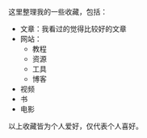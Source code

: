 这里整理我的一些收藏，包括：

- 文章：我看过的觉得比较好的文章
- 网站：
  - 教程
  - 资源
  - 工具
  - 博客
- 视频
- 书
- 电影

以上收藏皆为个人爱好，仅代表个人喜好。

